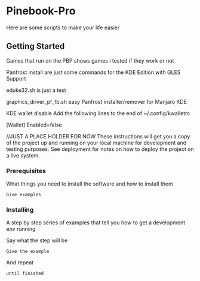 # Pinebook-Pro

Here are some scripts to make your life easier

## Getting Started

Games that run on the PBP 
  shows games i tested if they work or not
  	
Panfrost install 
  are just some commands for the KDE Edition with GLES Support

eduke32.sh is just a test

graphics_driver_pf_fb.sh
  easy Panfrost installer/remover for Manjaro KDE


KDE wallet disable
 Add the following lines to the end of ~/.config/kwalletrc


[Wallet]
Enabled=false



//JUST A PLACE HOLDER FOR NOW
These instructions will get you a copy of the project up and running on your local machine for development and testing purposes. See deployment for notes on how to deploy the project on a live system.

### Prerequisites

What things you need to install the software and how to install them

```
Give examples
```

### Installing

A step by step series of examples that tell you how to get a development env running

Say what the step will be

```
Give the example
```

And repeat

```
until finished
```


